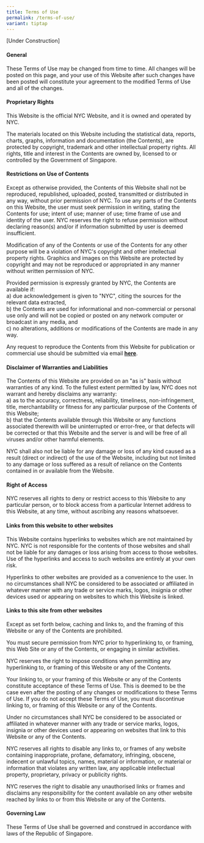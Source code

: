 ```yaml
---
title: Terms of Use
permalink: /terms-of-use/
variant: tiptap
---
```

<p>[Under Construction]</p><h4><strong>General</strong></h4><p>These Terms of Use may be changed from time to time. All changes will be posted on this page, and your use of this Website after such changes have been posted will constitute your agreement to the modified Terms of Use and all of the changes.</p><h4><strong>Proprietary Rights</strong></h4><p>This Website is the official NYC Website, and it is owned and operated by NYC.</p><p>The materials located on this Website including the statistical data, reports, charts, graphs, information and documentation (the Contents), are protected by copyright, trademark and other intellectual property rights. All rights, title and interest in the Contents are owned by, licensed to or controlled by the Government of Singapore.</p><h4><strong>Restrictions on Use of Contents</strong></h4><p>Except as otherwise provided, the Contents of this Website shall not be reproduced, republished, uploaded, posted, transmitted or distributed in any way, without prior permission of NYC. To use any parts of the Contents on this Website, the user must seek permission in writing, stating the Contents for use; intent of use; manner of use; time frame of use and identity of the user. NYC reserves the right to refuse permission without declaring reason(s) and/or if information submitted by user is deemed insufficient.</p><p>Modification of any of the Contents or use of the Contents for any other purpose will be a violation of NYC's copyright and other intellectual property rights. Graphics and images on this Website are protected by copyright and may not be reproduced or appropriated in any manner without written permission of NYC.</p><p>Provided permission is expressly granted by NYC, the Contents are available if:<br>a) due acknowledgement is given to "NYC", citing the sources for the relevant data extracted,<br>b) the Contents are used for informational and non-commercial or personal use only and will not be copied or posted on any network computer or broadcast in any media, and<br>c) no alterations, additions or modifications of the Contents are made in any way.</p><p>Any request to reproduce the Contents from this Website for publication or commercial use should be submitted via email&nbsp;<strong><a href="mailto:nyc_enquiries@nyc.gov.sg" rel="noopener noreferrer nofollow" target="_blank">here</a></strong>.</p><h4><strong>Disclaimer of Warranties and Liabilities</strong></h4><p>The Contents of this Website are provided on an "as is" basis without warranties of any kind. To the fullest extent permitted by law, NYC does not warrant and hereby disclaims any warranty:<br>a) as to the accuracy, correctness, reliability, timeliness, non-infringement, title, merchantability or fitness for any particular purpose of the Contents of this Website;<br>b) that the Contents available through this Website or any functions associated therewith will be uninterrupted or error-free, or that defects will be corrected or that this Website and the server is and will be free of all viruses and/or other harmful elements.</p><p>NYC shall also not be liable for any damage or loss of any kind caused as a result (direct or indirect) of the use of the Website, including but not limited to any damage or loss suffered as a result of reliance on the Contents contained in or available from the Website.</p><h4><strong>Right of Access</strong></h4><p>NYC reserves all rights to deny or restrict access to this Website to any particular person, or to block access from a particular Internet address to this Website, at any time, without ascribing any reasons whatsoever.</p><h4><strong>Links from this website to other websites</strong></h4><p>This Website contains hyperlinks to websites which are not maintained by NYC. NYC is not responsible for the contents of those websites and shall not be liable for any damages or loss arising from access to those websites. Use of the hyperlinks and access to such websites are entirely at your own risk.</p><p>Hyperlinks to other websites are provided as a convenience to the user. In no circumstances shall NYC be considered to be associated or affiliated in whatever manner with any trade or service marks, logos, insignia or other devices used or appearing on websites to which this Website is linked.</p><h4><strong>Links to this site from other websites</strong></h4><p>Except as set forth below, caching and links to, and the framing of this Website or any of the Contents are prohibited.</p><p>You must secure permission from NYC prior to hyperlinking to, or framing, this Web Site or any of the Contents, or engaging in similar activities.</p><p>NYC reserves the right to impose conditions when permitting any hyperlinking to, or framing of this Website or any of the Contents.</p><p>Your linking to, or your framing of this Website or any of the Contents constitute acceptance of these Terms of Use. This is deemed to be the case even after the posting of any changes or modifications to these Terms of Use. If you do not accept these Terms of Use, you must discontinue linking to, or framing of this Website or any of the Contents.</p><p>Under no circumstances shall NYC be considered to be associated or affiliated in whatever manner with any trade or service marks, logos, insignia or other devices used or appearing on websites that link to this Website or any of the Contents.</p><p>NYC reserves all rights to disable any links to, or frames of any website containing inappropriate, profane, defamatory, infringing, obscene, indecent or unlawful topics, names, material or information, or material or information that violates any written law, any applicable intellectual property, proprietary, privacy or publicity rights.</p><p>NYC reserves the right to disable any unauthorised links or frames and disclaims any responsibility for the content available on any other website reached by links to or from this Website or any of the Contents.</p><h4><strong>Governing Law</strong></h4><p>These Terms of Use shall be governed and construed in accordance with laws of the Republic of Singapore.</p>